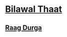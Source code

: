 # [Bilawal Thaat](https://praveenthumma.com/music/bilawal)
## [Raag Durga](https://praveenthumma.com/music/bilawal/durga)
